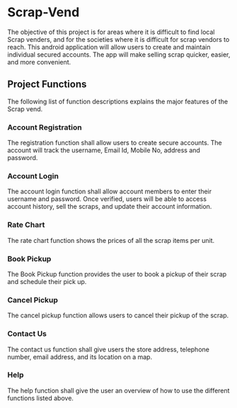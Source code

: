 # Scrap-Vend
The objective of this project is for areas where it is difficult to find local Scrap venders, and for the societies where it is difficult for scrap vendors to reach. This android application will allow users to create and maintain individual secured accounts. The app will make selling scrap quicker, easier, and more convenient. 

## Project Functions 

The following list of function descriptions explains the major features of the Scrap vend.

### Account Registration 

The registration function shall allow users to create secure accounts. The account will track the username, Email Id, Mobile No, address and password. 

### Account Login

The account login function shall allow account members to enter their username and password. Once verified, users will be able to access account history, sell the scraps, and update their account information. 

### Rate Chart

The rate chart function shows the prices of all the scrap items per unit. 

### Book Pickup

The Book Pickup function provides the user to book a pickup of their scrap and schedule their pick up.

### Cancel Pickup

The cancel pickup function allows users to cancel their pickup of the scrap.
### Contact Us 

The contact us function shall give users the store address, telephone number, email address, and its location on a map. 

### Help 

The help function shall give the user an overview of how to use the different functions listed above. 
